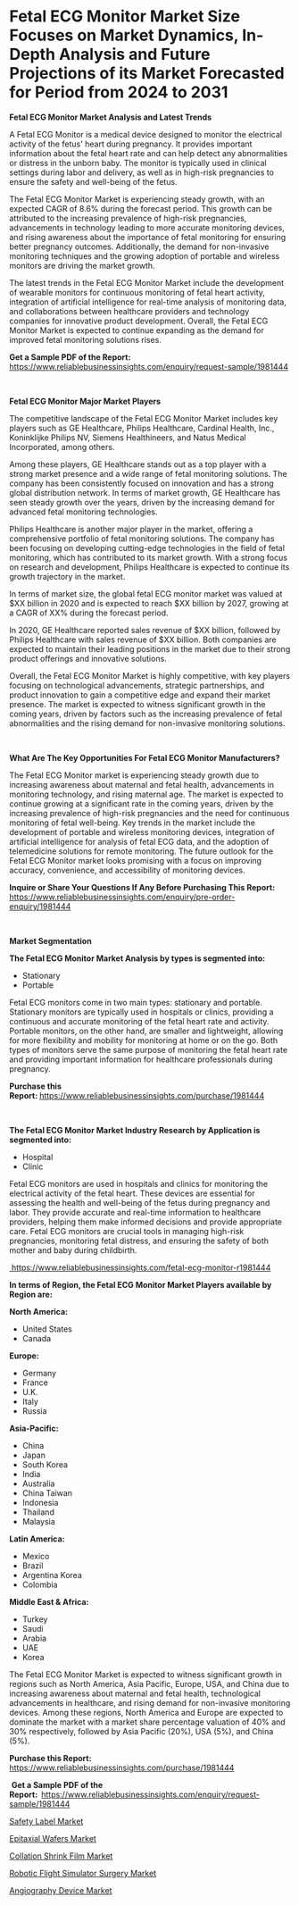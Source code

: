 <p><h1>Fetal ECG Monitor Market Size Focuses on Market Dynamics, In-Depth Analysis and Future Projections of its Market Forecasted for Period from 2024 to 2031</h1></p><p><strong>Fetal ECG Monitor Market Analysis and Latest Trends</strong></p>
<p><p>A Fetal ECG Monitor is a medical device designed to monitor the electrical activity of the fetus' heart during pregnancy. It provides important information about the fetal heart rate and can help detect any abnormalities or distress in the unborn baby. The monitor is typically used in clinical settings during labor and delivery, as well as in high-risk pregnancies to ensure the safety and well-being of the fetus.</p><p>The Fetal ECG Monitor Market is experiencing steady growth, with an expected CAGR of 8.6% during the forecast period. This growth can be attributed to the increasing prevalence of high-risk pregnancies, advancements in technology leading to more accurate monitoring devices, and rising awareness about the importance of fetal monitoring for ensuring better pregnancy outcomes. Additionally, the demand for non-invasive monitoring techniques and the growing adoption of portable and wireless monitors are driving the market growth.</p><p>The latest trends in the Fetal ECG Monitor Market include the development of wearable monitors for continuous monitoring of fetal heart activity, integration of artificial intelligence for real-time analysis of monitoring data, and collaborations between healthcare providers and technology companies for innovative product development. Overall, the Fetal ECG Monitor Market is expected to continue expanding as the demand for improved fetal monitoring solutions rises.</p></p>
<p><strong>Get a Sample PDF of the Report:&nbsp;</strong> <a href="https://www.reliablebusinessinsights.com/enquiry/request-sample/1981444">https://www.reliablebusinessinsights.com/enquiry/request-sample/1981444</a></p>
<p>&nbsp;</p>
<p><strong>Fetal ECG Monitor Major Market Players</strong></p>
<p><p>The competitive landscape of the Fetal ECG Monitor Market includes key players such as GE Healthcare, Philips Healthcare, Cardinal Health, Inc., Koninklijke Philips NV, Siemens Healthineers, and Natus Medical Incorporated, among others.</p><p>Among these players, GE Healthcare stands out as a top player with a strong market presence and a wide range of fetal monitoring solutions. The company has been consistently focused on innovation and has a strong global distribution network. In terms of market growth, GE Healthcare has seen steady growth over the years, driven by the increasing demand for advanced fetal monitoring technologies.</p><p>Philips Healthcare is another major player in the market, offering a comprehensive portfolio of fetal monitoring solutions. The company has been focusing on developing cutting-edge technologies in the field of fetal monitoring, which has contributed to its market growth. With a strong focus on research and development, Philips Healthcare is expected to continue its growth trajectory in the market.</p><p>In terms of market size, the global fetal ECG monitor market was valued at $XX billion in 2020 and is expected to reach $XX billion by 2027, growing at a CAGR of XX% during the forecast period.</p><p>In 2020, GE Healthcare reported sales revenue of $XX billion, followed by Philips Healthcare with sales revenue of $XX billion. Both companies are expected to maintain their leading positions in the market due to their strong product offerings and innovative solutions.</p><p>Overall, the Fetal ECG Monitor Market is highly competitive, with key players focusing on technological advancements, strategic partnerships, and product innovation to gain a competitive edge and expand their market presence. The market is expected to witness significant growth in the coming years, driven by factors such as the increasing prevalence of fetal abnormalities and the rising demand for non-invasive monitoring solutions.</p></p>
<p>&nbsp;</p>
<p><strong>What Are The Key Opportunities For Fetal ECG Monitor Manufacturers?</strong></p>
<p><p>The Fetal ECG Monitor market is experiencing steady growth due to increasing awareness about maternal and fetal health, advancements in monitoring technology, and rising maternal age. The market is expected to continue growing at a significant rate in the coming years, driven by the increasing prevalence of high-risk pregnancies and the need for continuous monitoring of fetal well-being. Key trends in the market include the development of portable and wireless monitoring devices, integration of artificial intelligence for analysis of fetal ECG data, and the adoption of telemedicine solutions for remote monitoring. The future outlook for the Fetal ECG Monitor market looks promising with a focus on improving accuracy, convenience, and accessibility of monitoring devices.</p></p>
<p><strong>Inquire or Share Your Questions If Any Before Purchasing This Report:</strong> <a href="https://www.reliablebusinessinsights.com/enquiry/pre-order-enquiry/1981444">https://www.reliablebusinessinsights.com/enquiry/pre-order-enquiry/1981444</a></p>
<p>&nbsp;</p>
<p><strong>Market Segmentation</strong></p>
<p><strong>The Fetal ECG Monitor Market Analysis by types is segmented into:</strong></p>
<p><ul><li>Stationary</li><li>Portable</li></ul></p>
<p><p>Fetal ECG monitors come in two main types: stationary and portable. Stationary monitors are typically used in hospitals or clinics, providing a continuous and accurate monitoring of the fetal heart rate and activity. Portable monitors, on the other hand, are smaller and lightweight, allowing for more flexibility and mobility for monitoring at home or on the go. Both types of monitors serve the same purpose of monitoring the fetal heart rate and providing important information for healthcare professionals during pregnancy.</p></p>
<p><strong>Purchase this Report:&nbsp;</strong><a href="https://www.reliablebusinessinsights.com/purchase/1981444">https://www.reliablebusinessinsights.com/purchase/1981444</a></p>
<p>&nbsp;</p>
<p><strong>The Fetal ECG Monitor Market Industry Research by Application is segmented into:</strong></p>
<p><ul><li>Hospital</li><li>Clinic</li></ul></p>
<p><p>Fetal ECG monitors are used in hospitals and clinics for monitoring the electrical activity of the fetal heart. These devices are essential for assessing the health and well-being of the fetus during pregnancy and labor. They provide accurate and real-time information to healthcare providers, helping them make informed decisions and provide appropriate care. Fetal ECG monitors are crucial tools in managing high-risk pregnancies, monitoring fetal distress, and ensuring the safety of both mother and baby during childbirth.</p></p>
<p><a href="https://www.reliablebusinessinsights.com/fetal-ecg-monitor-r1981444">&nbsp;https://www.reliablebusinessinsights.com/fetal-ecg-monitor-r1981444</a></p>
<p><strong>In terms of Region, the Fetal ECG Monitor Market Players available by Region are:</strong></p>
<p>
    <p> <strong> North America: </strong>
        <ul>
            <li>United States</li>
            <li>Canada</li>
        </ul>
        </p> 
    <p> <strong> Europe: </strong>
        <ul>
            <li>Germany</li>
            <li>France</li>
            <li>U.K.</li>
            <li>Italy</li>
            <li>Russia</li>
        </ul>
        </p> 
    <p> <strong> Asia-Pacific: </strong>
        <ul>
            <li>China</li>
            <li>Japan</li>
            <li>South Korea</li>
            <li>India</li>
            <li>Australia</li>
            <li>China Taiwan</li>
            <li>Indonesia</li>
            <li>Thailand</li>
            <li>Malaysia</li>
        </ul>
        </p> 
    <p> <strong> Latin America: </strong>
        <ul>
            <li>Mexico</li>
            <li>Brazil</li>
            <li>Argentina Korea</li>
            <li>Colombia</li>
        </ul>
        </p> 
    <p> <strong> Middle East & Africa: </strong>
        <ul>
            <li>Turkey</li>
            <li>Saudi</li>
            <li>Arabia</li>
            <li>UAE</li>
            <li>Korea</li>
        </ul>
    </p>
    </p>
<p><p>The Fetal ECG Monitor Market is expected to witness significant growth in regions such as North America, Asia Pacific, Europe, USA, and China due to increasing awareness about maternal and fetal health, technological advancements in healthcare, and rising demand for non-invasive monitoring devices. Among these regions, North America and Europe are expected to dominate the market with a market share percentage valuation of 40% and 30% respectively, followed by Asia Pacific (20%), USA (5%), and China (5%).</p></p>
<p><strong>Purchase this Report: </strong><a href="https://www.reliablebusinessinsights.com/purchase/1981444">https://www.reliablebusinessinsights.com/purchase/1981444</a></p>
<p>&nbsp;<strong>Get a Sample PDF of the Report:&nbsp;&nbsp;</strong><a href="https://www.reliablebusinessinsights.com/enquiry/request-sample/1981444">https://www.reliablebusinessinsights.com/enquiry/request-sample/1981444</a></p>
<p><strong></strong></p>
<p><p><a href="https://www.linkedin.com/pulse/global-safety-label-industry-research-report-competiti-jnxye?trackingId=NYveIe7ORfqqChbsVBKAaA%3D%3D">Safety Label Market</a></p><p><a href="https://medium.com/@sean.peake0978/global-epitaxial-wafers-market-trends-insights-into-growth-opportunities-and-challenges-forecasted-99059a8930ed">Epitaxial Wafers Market</a></p><p><a href="https://www.linkedin.com/pulse/emerging-trends-collation-shrink-film-market-global-outlook-future-hviue?trackingId=x6pTrPEAQuG4HWvni0Ef2w%3D%3D">Collation Shrink Film Market</a></p><p><a href="https://github.com/drzsklfn31/Market-Research-Report-List-1/blob/main/robotic-flight-simulator-surgery-market.md">Robotic Flight Simulator Surgery Market</a></p><p><a href="https://github.com/lairestrong/Market-Research-Report-List-1/blob/main/angiography-device-market.md">Angiography Device Market</a></p></p>